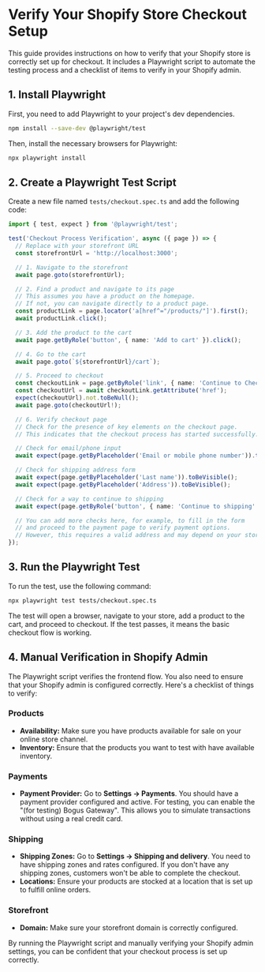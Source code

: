 # Verify Your Shopify Store Checkout Setup

This guide provides instructions on how to verify that your Shopify store is correctly set up for checkout. It includes a Playwright script to automate the testing process and a checklist of items to verify in your Shopify admin.

## 1. Install Playwright

First, you need to add Playwright to your project's dev dependencies.

```bash
npm install --save-dev @playwright/test
```

Then, install the necessary browsers for Playwright:

```bash
npx playwright install
```

## 2. Create a Playwright Test Script

Create a new file named `tests/checkout.spec.ts` and add the following code:

```typescript
import { test, expect } from '@playwright/test';

test('Checkout Process Verification', async ({ page }) => {
  // Replace with your storefront URL
  const storefrontUrl = 'http://localhost:3000';

  // 1. Navigate to the storefront
  await page.goto(storefrontUrl);

  // 2. Find a product and navigate to its page
  // This assumes you have a product on the homepage.
  // If not, you can navigate directly to a product page.
  const productLink = page.locator('a[href^="/products/"]').first();
  await productLink.click();

  // 3. Add the product to the cart
  await page.getByRole('button', { name: 'Add to cart' }).click();

  // 4. Go to the cart
  await page.goto(`${storefrontUrl}/cart`);

  // 5. Proceed to checkout
  const checkoutLink = page.getByRole('link', { name: 'Continue to Checkout' });
  const checkoutUrl = await checkoutLink.getAttribute('href');
  expect(checkoutUrl).not.toBeNull();
  await page.goto(checkoutUrl!);

  // 6. Verify checkout page
  // Check for the presence of key elements on the checkout page.
  // This indicates that the checkout process has started successfully.

  // Check for email/phone input
  await expect(page.getByPlaceholder('Email or mobile phone number')).toBeVisible();

  // Check for shipping address form
  await expect(page.getByPlaceholder('Last name')).toBeVisible();
  await expect(page.getByPlaceholder('Address')).toBeVisible();

  // Check for a way to continue to shipping
  await expect(page.getByRole('button', { name: 'Continue to shipping' })).toBeVisible();

  // You can add more checks here, for example, to fill in the form
  // and proceed to the payment page to verify payment options.
  // However, this requires a valid address and may depend on your store's setup.
});
```

## 3. Run the Playwright Test

To run the test, use the following command:

```bash
npx playwright test tests/checkout.spec.ts
```

The test will open a browser, navigate to your store, add a product to the cart, and proceed to checkout. If the test passes, it means the basic checkout flow is working.

## 4. Manual Verification in Shopify Admin

The Playwright script verifies the frontend flow. You also need to ensure that your Shopify admin is configured correctly. Here's a checklist of things to verify:

### Products
*   **Availability:** Make sure you have products available for sale on your online store channel.
*   **Inventory:** Ensure that the products you want to test with have available inventory.

### Payments
*   **Payment Provider:** Go to **Settings -> Payments**. You should have a payment provider configured and active. For testing, you can enable the "(for testing) Bogus Gateway". This allows you to simulate transactions without using a real credit card.

### Shipping
*   **Shipping Zones:** Go to **Settings -> Shipping and delivery**. You need to have shipping zones and rates configured. If you don't have any shipping zones, customers won't be able to complete the checkout.
*   **Locations:** Ensure your products are stocked at a location that is set up to fulfill online orders.

### Storefront
*   **Domain:** Make sure your storefront domain is correctly configured.

By running the Playwright script and manually verifying your Shopify admin settings, you can be confident that your checkout process is set up correctly.
